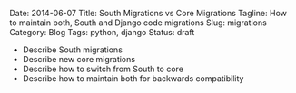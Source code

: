 Date: 2014-06-07
Title: South Migrations vs Core Migrations
Tagline: How to maintain both, South and Django code migrations
Slug: migrations
Category: Blog
Tags: python, django 
Status: draft

* Describe South migrations
* Describe new core migrations
* Describe how to switch from South to core
* Describe how to maintain both for backwards compatibility
